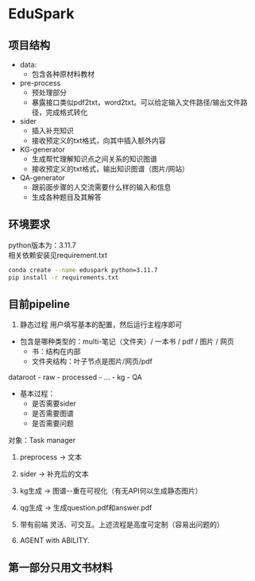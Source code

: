 # EduSpark
## 项目结构
- data:
    - 包含各种原材料教材
- pre-process
    - 预处理部分
    - 暴露接口类似pdf2txt，word2txt。可以给定输入文件路径/输出文件路径，完成格式转化
- sider
    - 插入补充知识
    - 接收预定义的txt格式，向其中插入额外内容
- KG-generator
    - 生成帮忙理解知识点之间关系的知识图谱
    - 接收预定义的txt格式，输出知识图谱（图片/网站）
- QA-generator
    - 跟前面步骤的人交流需要什么样的输入和信息
    - 生成各种题目及其解答

## 环境要求
python版本为：3.11.7  
相关依赖安装见requirement.txt  
```bash
conda create --name eduspark python=3.11.7
pip install -r requirements.txt
```
## 目前pipeline

1. 静态过程
用户填写基本的配置，然后运行主程序即可

- 包含是哪种类型的：multi-笔记（文件夹）/ 一本书 / pdf / 图片 / 网页
    - 书：结构在内部
    - 文件夹结构：叶子节点是图片/网页/pdf

dataroot
    - raw
    - processed
        - ...
    - kg
    - QA

- 基本过程：
    - 是否需要sider
    - 是否需要图谱
    - 是否需要问题

对象：Task manager

1. preprocess  -> 文本
2. sider -> 补充后的文本
3. kg生成 -> 图谱--重在可视化（有无API何以生成静态图片）
4. qg生成 -> 生成question.pdf和answer.pdf

2. 带有前端
灵活、可交互。上述流程是高度可定制（容易出问题的）

3. AGENT with ABILITY.

## 第一部分只用文书材料
